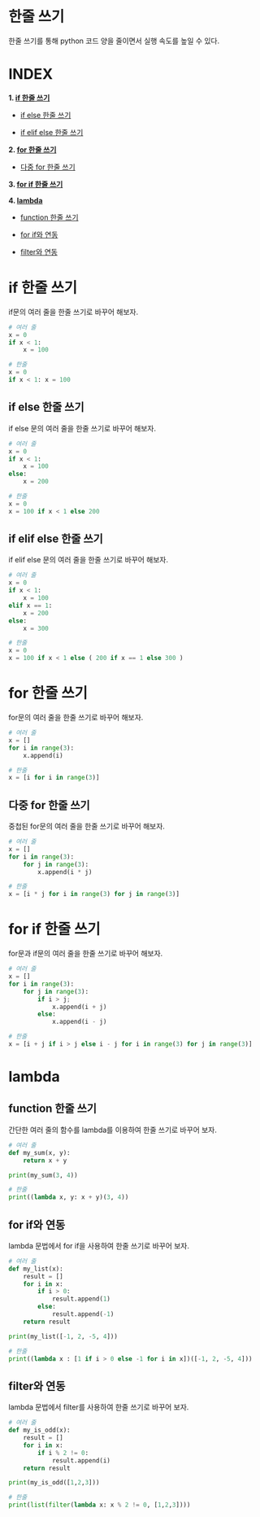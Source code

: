 # 한줄 쓰기

한줄 쓰기를 통해 python 코드 양을 줄이면서 실행 속도를 높일 수 있다.

# **INDEX**

**1. [if 한줄 쓰기](#if-한줄-쓰기)**

 - [if else 한줄 쓰기](#if-else-한줄-쓰기)

 - [if elif else 한줄 쓰기](#if-elif-else-한줄-쓰기)

**2. [for 한줄 쓰기](#for-한줄-쓰기)**

 - [다중 for 한줄 쓰기](#다중-for-한줄-쓰기)

**3. [for if 한줄 쓰기](#for-if-한줄-쓰기)**

**4. [lambda](#lambda)**

 - [function 한줄 쓰기](#function-한줄-쓰기)

 - [for if와 연동](#for-if와-연동)

 - [filter와 연동](#filter와-연동)


# **if 한줄 쓰기**

if문의 여러 줄을 한줄 쓰기로 바꾸어 해보자.

```py
# 여러 줄
x = 0
if x < 1:
    x = 100

# 한줄
x = 0
if x < 1: x = 100
```


## **if else 한줄 쓰기**

if else 문의 여러 줄을 한줄 쓰기로 바꾸어 해보자.

```py
# 여러 줄
x = 0
if x < 1:
    x = 100
else:
    x = 200

# 한줄
x = 0
x = 100 if x < 1 else 200
```


## **if elif else 한줄 쓰기**

if elif else 문의 여러 줄을 한줄 쓰기로 바꾸어 해보자.

```py
# 여러 줄
x = 0
if x < 1:
    x = 100
elif x == 1:
    x = 200
else:
    x = 300

# 한줄
x = 0
x = 100 if x < 1 else ( 200 if x == 1 else 300 )
```


# **for 한줄 쓰기**

for문의 여러 줄을 한줄 쓰기로 바꾸어 해보자.

```py
# 여러 줄
x = []
for i in range(3):
    x.append(i)

# 한줄
x = [i for i in range(3)]
```


## **다중 for 한줄 쓰기**

중첩된 for문의 여러 줄을 한줄 쓰기로 바꾸어 해보자.

```py
# 여러 줄
x = []
for i in range(3):
    for j in range(3):
        x.append(i * j)

# 한줄
x = [i * j for i in range(3) for j in range(3)]
```


# **for if 한줄 쓰기**

for문과 if문의 여러 줄을 한줄 쓰기로 바꾸어 해보자.

```py
# 여러 줄
x = []
for i in range(3):
    for j in range(3):
        if i > j;
            x.append(i + j)
        else:
            x.append(i - j)

# 한줄
x = [i + j if i > j else i - j for i in range(3) for j in range(3)]
```


# **lambda**

## **function 한줄 쓰기**

간단한 여러 줄의 함수를 lambda를 이용하여 한줄 쓰기로 바꾸어 보자.

```py
# 여러 줄
def my_sum(x, y):
    return x + y

print(my_sum(3, 4))

# 한줄
print((lambda x, y: x + y)(3, 4))
```


## **for if와 연동**

lambda 문법에서 for if을 사용하여 한줄 쓰기로 바꾸어 보자.

```py
# 여러 줄
def my_list(x):
    result = []
    for i in x:
        if i > 0:
            result.append(1)
        else:
            result.append(-1)
    return result

print(my_list([-1, 2, -5, 4]))

# 한줄
print((lambda x : [1 if i > 0 else -1 for i in x])([-1, 2, -5, 4]))
```


## **filter와 연동**

lambda 문법에서 filter를 사용하여 한줄 쓰기로 바꾸어 보자.

```py
# 여러 줄
def my_is_odd(x):
    result = []
    for i in x:
        if i % 2 != 0:
            result.append(i)
    return result

print(my_is_odd([1,2,3]))

# 한줄
print(list(filter(lambda x: x % 2 != 0, [1,2,3])))
```

